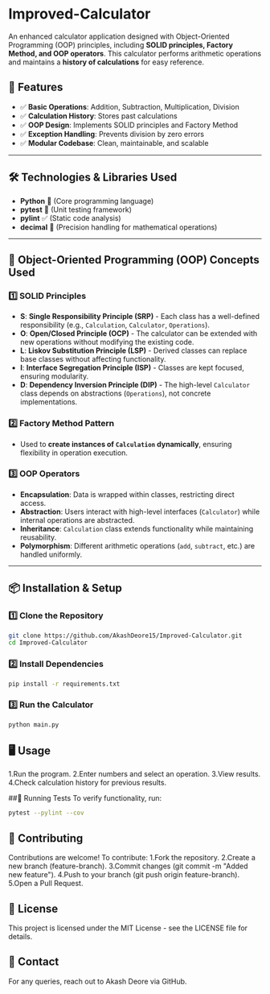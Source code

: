 # Improved-Calculator

An enhanced calculator application designed with Object-Oriented Programming (OOP) principles, including **SOLID principles, Factory Method, and OOP operators**. This calculator performs arithmetic operations and maintains a **history of calculations** for easy reference.

## 🚀 Features

- ✅ **Basic Operations**: Addition, Subtraction, Multiplication, Division
- ✅ **Calculation History**: Stores past calculations
- ✅ **OOP Design**: Implements SOLID principles and Factory Method
- ✅ **Exception Handling**: Prevents division by zero errors
- ✅ **Modular Codebase**: Clean, maintainable, and scalable

---

## 🛠 Technologies & Libraries Used

- **Python** 🐍 (Core programming language)
- **pytest** 📌 (Unit testing framework)
- **pylint** ✅ (Static code analysis)
- **decimal** 🔢 (Precision handling for mathematical operations)

---

## 🎯 Object-Oriented Programming (OOP) Concepts Used

### 1️⃣ **SOLID Principles**
- **S**: **Single Responsibility Principle (SRP)** - Each class has a well-defined responsibility (e.g., `Calculation`, `Calculator`, `Operations`).
- **O**: **Open/Closed Principle (OCP)** - The calculator can be extended with new operations without modifying the existing code.
- **L**: **Liskov Substitution Principle (LSP)** - Derived classes can replace base classes without affecting functionality.
- **I**: **Interface Segregation Principle (ISP)** - Classes are kept focused, ensuring modularity.
- **D**: **Dependency Inversion Principle (DIP)** - The high-level `Calculator` class depends on abstractions (`Operations`), not concrete implementations.

### 2️⃣ **Factory Method Pattern**
- Used to **create instances of `Calculation` dynamically**, ensuring flexibility in operation execution.

### 3️⃣ **OOP Operators**
- **Encapsulation**: Data is wrapped within classes, restricting direct access.
- **Abstraction**: Users interact with high-level interfaces (`Calculator`) while internal operations are abstracted.
- **Inheritance**: `Calculation` class extends functionality while maintaining reusability.
- **Polymorphism**: Different arithmetic operations (`add`, `subtract`, etc.) are handled uniformly.

---

## 📦 Installation & Setup

### **1️⃣ Clone the Repository**
```sh
git clone https://github.com/AkashDeore15/Improved-Calculator.git
cd Improved-Calculator
```
### 2️⃣ Install Dependencies
```sh
pip install -r requirements.txt
```

### 3️⃣ Run the Calculator
```sh
python main.py
```

## 🖥️ Usage
1.Run the program.
2.Enter numbers and select an operation.
3.View results.
4.Check calculation history for previous results.

##🧪 Running Tests
To verify functionality, run:
```sh
pytest --pylint --cov
```

## 🤝 Contributing
Contributions are welcome! To contribute:
1.Fork the repository.
2.Create a new branch (feature-branch).
3.Commit changes (git commit -m "Added new feature").
4.Push to your branch (git push origin feature-branch).
5.Open a Pull Request.

## 📝 License
This project is licensed under the MIT License - see the LICENSE file for details.

## 📩 Contact
For any queries, reach out to Akash Deore via GitHub.
